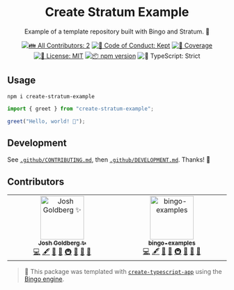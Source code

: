 <h1 align="center">Create Stratum Example</h1>

<p align="center">
	Example of a template repository built with Bingo and Stratum.
	💝
</p>

<p align="center">
	<!-- prettier-ignore-start -->
	<!-- ALL-CONTRIBUTORS-BADGE:START - Do not remove or modify this section -->
	<a href="#contributors" target="_blank"><img alt="👪 All Contributors: 2" src="https://img.shields.io/badge/%F0%9F%91%AA_all_contributors-2-21bb42.svg" /></a>
<!-- ALL-CONTRIBUTORS-BADGE:END -->
	<!-- prettier-ignore-end -->
	<a href="https://github.com/bingo-examples/create-stratum-example/blob/main/.github/CODE_OF_CONDUCT.md" target="_blank"><img alt="🤝 Code of Conduct: Kept" src="https://img.shields.io/badge/%F0%9F%A4%9D_code_of_conduct-kept-21bb42" /></a>
	<a href="https://codecov.io/gh/bingo-examples/create-stratum-example" target="_blank"><img alt="🧪 Coverage" src="https://img.shields.io/codecov/c/github/bingo-examples/create-stratum-example?label=%F0%9F%A7%AA%20coverage" /></a>
	<a href="https://github.com/bingo-examples/create-stratum-example/blob/main/LICENSE.md" target="_blank"><img alt="📝 License: MIT" src="https://img.shields.io/badge/%F0%9F%93%9D_license-MIT-21bb42.svg"></a>
	<a href="http://npmjs.com/package/create-stratum-example"><img alt="📦 npm version" src="https://img.shields.io/npm/v/create-stratum-example?color=21bb42&label=%F0%9F%93%A6%20npm" /></a>
	<img alt="💪 TypeScript: Strict" src="https://img.shields.io/badge/%F0%9F%92%AA_typescript-strict-21bb42.svg" />
</p>

## Usage

```shell
npm i create-stratum-example
```

```ts
import { greet } from "create-stratum-example";

greet("Hello, world! 💖");
```

## Development

See [`.github/CONTRIBUTING.md`](./.github/CONTRIBUTING.md), then [`.github/DEVELOPMENT.md`](./.github/DEVELOPMENT.md).
Thanks! 💖

## Contributors

<!-- spellchecker: disable -->
<!-- ALL-CONTRIBUTORS-LIST:START - Do not remove or modify this section -->
<!-- prettier-ignore-start -->
<!-- markdownlint-disable -->
<table>
  <tbody>
    <tr>
      <td align="center" valign="top" width="14.28%"><a href="http://www.joshuakgoldberg.com"><img src="https://avatars.githubusercontent.com/u/3335181?v=4?s=100" width="100px;" alt="Josh Goldberg ✨"/><br /><sub><b>Josh Goldberg ✨</b></sub></a><br /><a href="https://github.com/bingo-examples/create-stratum-example/commits?author=JoshuaKGoldberg" title="Code">💻</a> <a href="#content-JoshuaKGoldberg" title="Content">🖋</a> <a href="https://github.com/bingo-examples/create-stratum-example/commits?author=JoshuaKGoldberg" title="Documentation">📖</a> <a href="#ideas-JoshuaKGoldberg" title="Ideas, Planning, & Feedback">🤔</a> <a href="#infra-JoshuaKGoldberg" title="Infrastructure (Hosting, Build-Tools, etc)">🚇</a> <a href="#maintenance-JoshuaKGoldberg" title="Maintenance">🚧</a> <a href="#projectManagement-JoshuaKGoldberg" title="Project Management">📆</a> <a href="#tool-JoshuaKGoldberg" title="Tools">🔧</a></td>
      <td align="center" valign="top" width="14.28%"><a href="https://github.com/bingo-examples"><img src="https://avatars.githubusercontent.com/u/202026437?v=4?s=100" width="100px;" alt="bingo-examples"/><br /><sub><b>bingo-examples</b></sub></a><br /><a href="https://github.com/bingo-examples/create-stratum-example/commits?author=bingo-examples" title="Code">💻</a> <a href="#content-bingo-examples" title="Content">🖋</a> <a href="https://github.com/bingo-examples/create-stratum-example/commits?author=bingo-examples" title="Documentation">📖</a> <a href="#ideas-bingo-examples" title="Ideas, Planning, & Feedback">🤔</a> <a href="#infra-bingo-examples" title="Infrastructure (Hosting, Build-Tools, etc)">🚇</a> <a href="#maintenance-bingo-examples" title="Maintenance">🚧</a> <a href="#projectManagement-bingo-examples" title="Project Management">📆</a> <a href="#tool-bingo-examples" title="Tools">🔧</a></td>
    </tr>
  </tbody>
</table>

<!-- markdownlint-restore -->
<!-- prettier-ignore-end -->

<!-- ALL-CONTRIBUTORS-LIST:END -->
<!-- spellchecker: enable -->

<!-- You can remove this notice if you don't want it 🙂 no worries! -->

> 💝 This package was templated with [`create-typescript-app`](https://github.com/JoshuaKGoldberg/create-typescript-app) using the [Bingo engine](https://create.bingo).
